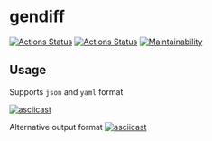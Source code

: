# gendiff
[![Actions Status](https://github.com/i1yas/python-project-lvl2/workflows/hexlet-check/badge.svg)](https://github.com/i1yas/python-project-lvl2/actions)
[![Actions Status](https://github.com/i1yas/python-project-lvl2/workflows/build/badge.svg)](https://github.com/i1yas/python-project-lvl2/actions)
[![Maintainability](https://api.codeclimate.com/v1/badges/724d0c90b6eb9f35f24d/maintainability)](https://codeclimate.com/github/i1yas/python-project-lvl2/maintainability)

## Usage
Supports `json` and `yaml` format

[![asciicast](https://asciinema.org/a/FDxJSfZGIQ3BU5ydEC0XMGq1D.svg)](https://asciinema.org/a/FDxJSfZGIQ3BU5ydEC0XMGq1D)

Alternative output format
[![asciicast](https://asciinema.org/a/G1BOfcu2ty2PxGHxCQmygk1KB.svg)](https://asciinema.org/a/G1BOfcu2ty2PxGHxCQmygk1KB)